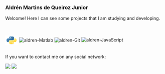 ### Aldrén Martins de Queiroz Junior

Welcome! Here I can see some projects that I am studying and developing. </p>

##

<div style="display: inline_block"><br>  
       
  
  <img align="center" alt="aldren-Python" height="30" width="40" src="https://raw.githubusercontent.com/devicons/devicon/master/icons/python/python-original.svg" />
  <img align="center" alt="aldren-Matlab" height="30" width="40" src="https://cdn.jsdelivr.net/gh/devicons/devicon/icons/matlab/matlab-original.svg" />
  <img align="center" alt="aldren-Git" height="30" width="40" src="https://cdn.jsdelivr.net/gh/devicons/devicon/icons/git/git-original.svg" />  
  <img aligh="center" alt="aldren-JavaScript"  height="30" width="40" src="https://cdn.jsdelivr.net/gh/devicons/devicon@latest/icons/javascript/javascript-original.svg" />
          
          
          
</div>

##
If you want to contact me on any social network: </p>
<a href="mailto:aldren.junior@outlook.com" target="_blank" rel="noopener noreferrer"><img src="https://img.shields.io/badge/Microsoft_Outlook-0078D4?style=for-the-badge&logo=microsoft-outlook&logoColor=white" target="_blank" rel="noopener noreferrer"></a>
<a href="https://www.linkedin.com/in/aldren-junior/" target="_blank" rel="noopener noreferrer"><img src="https://img.shields.io/badge/-LinkedIn-%230077B5?style=for-the-badge&logo=linkedin&logoColor=white" target="_blank" rel="noopener noreferrer"></a>
         
